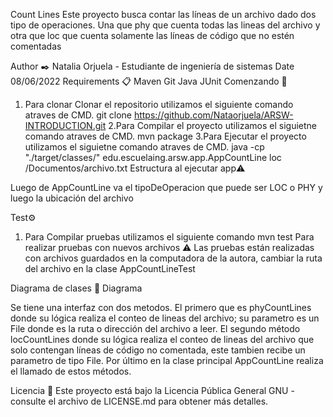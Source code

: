 Count Lines
Este proyecto busca contar las líneas de un archivo dado dos tipo de operaciones. Una que phy que cuenta todas las lineas del archivo y otra que loc que cuenta solamente las líneas de código que no estén comentadas

Author ✒️
Natalia Orjuela - Estudiante de ingeniería de sistemas
Date
08/06/2022 
Requirements 📋
Maven 
Git 
Java 
JUnit
Comenzando 🚀
1. Para clonar Clonar el repositorio utilizamos el siguiente comando atraves de CMD. 
git clone https://github.com/Nataorjuela/ARSW-INTRODUCTION.git
2.Para Compilar el proyecto utilizamos el siguietne comando atraves de CMD.
mvn package
3.Para Ejecutar el proyecto utilizamos el siguietne comando atraves de CMD.
java -cp "./target/classes/" edu.escuelaing.arsw.app.AppCountLine loc /Documentos/archivo.txt
Estructura al ejecutar app⚠️

Luego de AppCountLine va el tipoDeOperacion que puede ser LOC o PHY y luego la  ubicación del archivo

Test⚙️
1. Para Compilar pruebas utilizamos el siguiente comando
mvn test
Para realizar pruebas con nuevos archivos ⚠️
Las pruebas están realizadas con archivos guardados en la computadora de la autora, cambiar la ruta del archivo en la clase AppCountLineTest

Diagrama de clases 📖
Diagrama

Se tiene una interfaz con dos metodos. El primero que es phyCountLines donde su lógica realiza el conteo de lineas del archivo; su parametro es un File donde es la ruta o dirección del archivo a leer.
El segundo método locCountLines donde su lógica realiza el conteo de lineas del archivo que solo contengan líneas de código no comentada, este tambien recibe un parametro de tipo File. 
Por último en la clase principal AppCountLine realiza el llamado de estos métodos.


Licencia 📌
Este proyecto está bajo la Licencia Pública General GNU - consulte el archivo de LICENSE.md para obtener más detalles.

